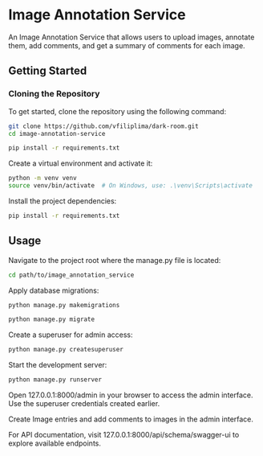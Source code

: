 # Image Annotation Service

An Image Annotation Service that allows users to upload images, annotate them, add comments, and get a summary of comments for each image.

## Getting Started

### Cloning the Repository

To get started, clone the repository using the following command:

```bash
git clone https://github.com/vfiliplima/dark-room.git
cd image-annotation-service

pip install -r requirements.txt
```

Create a virtual environment and activate it:

```bash
python -m venv venv
source venv/bin/activate  # On Windows, use: .\venv\Scripts\activate
```

Install the project dependencies:

```bash
pip install -r requirements.txt
```

## Usage

Navigate to the project root where the manage.py file is located:

```bash
cd path/to/image_annotation_service
```

Apply database migrations:

```bash
python manage.py makemigrations
```

```bash
python manage.py migrate
```

Create a superuser for admin access:

```bash
python manage.py createsuperuser
```

Start the development server:

```bash
python manage.py runserver
```

Open 127.0.0.1:8000/admin in your browser to access the admin interface. Use the superuser credentials created earlier.

Create Image entries and add comments to images in the admin interface.

For API documentation, visit 127.0.0.1:8000/api/schema/swagger-ui to explore available endpoints.
